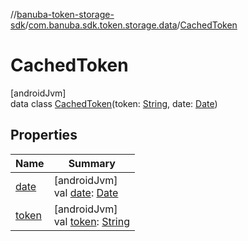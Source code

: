 //[banuba-token-storage-sdk](../../../index.md)/[com.banuba.sdk.token.storage.data](../index.md)/[CachedToken](index.md)

# CachedToken

[androidJvm]\
data class [CachedToken](index.md)(token: [String](https://kotlinlang.org/api/latest/jvm/stdlib/kotlin/-string/index.html), date: [Date](https://developer.android.com/reference/kotlin/java/util/Date.html))

## Properties

| Name | Summary |
|---|---|
| [date](date.md) | [androidJvm]<br>val [date](date.md): [Date](https://developer.android.com/reference/kotlin/java/util/Date.html) |
| [token](token.md) | [androidJvm]<br>val [token](token.md): [String](https://kotlinlang.org/api/latest/jvm/stdlib/kotlin/-string/index.html) |
